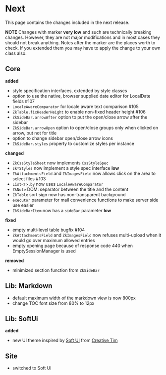 # Next

This page contains the changes included in the next release.

**NOTE** Changes with marker **very low** and such are technically breaking changes. However, they are
not major modifications and in most cases they should not break anything. Notes after the marker
are the places worth to check. If you extended them you may have to apply the change to your own class also.

## Core

**added**

- style specification interfaces, extended by style classes
- option to use the native, browser supplied date editor for LocalDate fields #107
- `LocaleAwareComparator` for locale aware text comparison #105
- `ZkTable.fixHeaderHeight` to enable non-fixed header height #106
- `ZkSideBar.arrowAfter` option to put the open/close arrow after the sidebar
- `ZkSideBar.arrowOpen` option to open/close groups only when clicked on arrow, but not for title
- option to change sidebar open/close arrow icons
- `ZkSideBar.styles` property to customize styles per instance

**changed**

- `ZkCssStyleSheet` now implements `CssStyleSpec`
- `zk*Styles` now implement a style spec interface **low**
- `ZkAttachmentsField` and `ZkImagesField` now allows click on the area to select files #103
- `List<T>.by` now uses `LocaleAwareComparator`
- `ZkNote` DOM: separator between the title and the content
- `ZkTable` sort sign now has non-transparent background
- `executor` parameter for mail convenience functions to make server side use easier
- `ZkSideBarItem` now has a `sideBar` parameter **low**

**fixed**

- empty multi-level table bugfix #104
- `ZkAttachmentsField` and `ZkImagesField` now refuses multi-upload when it would go over maximum allowed entries
- empty opening page because of response code 440 when EmptySessionManager is used

**removed**

- minimized section function from `ZkSideBar`

## Lib: Markdown

- default maximum width of the markdown view is now 800px
- change TOC font size from 80% to 12px

## Lib: SoftUi

**added**

- new UI theme inspired by [Soft UI](https://www.creative-tim.com/product/soft-ui-dashboard-react) from [Creative Tim](https://www.creative-tim.com/)

## Site

- switched to Soft UI